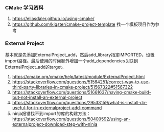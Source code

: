 
### CMake 学习资料

1. https://eliasdaler.github.io/using-cmake/
1. https://github.com/kigster/cmake-project-template 找一个模板项目作为参考

### External Project

基本就是先添加ExternalProject_add，然后add_library指定IMPORTED，设置import路径。最后使用的时候额外增加一个add_dependencies关联到ExternalProject_add的target。

1. https://cmake.org/cmake/help/latest/module/ExternalProject.html
1. https://stackoverflow.com/questions/51564251/correct-way-to-use-third-party-libraries-in-cmake-project/51567322#51567322
1. https://stackoverflow.com/questions/51661637/having-cmake-build-but-not-install-an-external-project
1. https://stackoverflow.com/questions/29533159/what-is-install-dir-useful-for-in-externalproject-add-command
1. ninja报错找不到import的库的构建方法： https://stackoverflow.com/questions/50400592/using-an-externalproject-download-step-with-ninja
